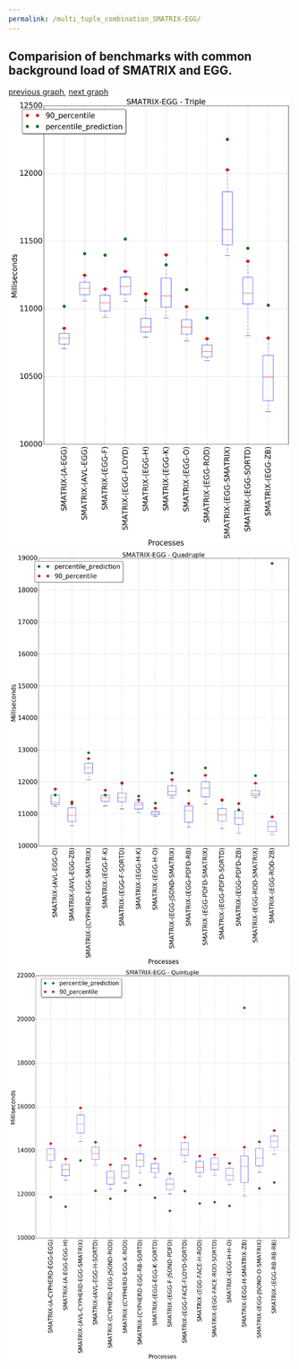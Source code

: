 ```yaml
---
permalink: /multi_tuple_combination_SMATRIX-EGG/
---
```



## Comparision of benchmarks with common background load of SMATRIX and EGG.

[previous graph](../multi_tuple_combination_SMATRIX-CYPHERD/), [next graph](../multi_tuple_combination_SMATRIX-FACE/)
![graph figure](./images/triple/SMATRIX/SMATRIX-EGG_box.png)![graph figure](./images/quadruple/SMATRIX/SMATRIX-EGG_box.png)![graph figure](./images/quintuple/SMATRIX/SMATRIX-EGG_box.png)